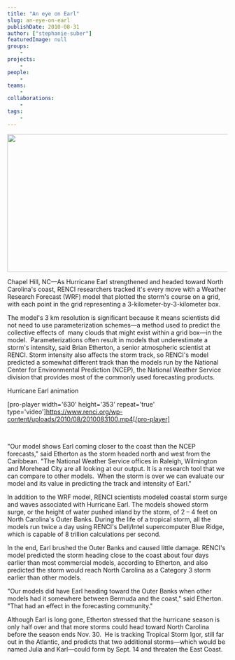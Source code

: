 ```yaml
---
title: "An eye on Earl"
slug: an-eye-on-earl
publishDate: 2010-08-31
author: ["stephanie-suber"]
featuredImage: null
groups:
    - 
projects:
    - 
people:
    - 
teams: 
    - 
collaborations:
    - 
tags:
    - 
---
```

<a href="https://www.renci.org/wp-content/uploads/2010/08/earl-story-image.jpg"><img class="alignnone size-full wp-image-6198" title="earl-story-image" alt="" src="https://www.renci.org/wp-content/uploads/2010/08/earl-story-image.jpg" width="630" height="315" /></a>

Chapel Hill, NC—As Hurricane Earl strengthened and headed toward North Carolina's coast, RENCI researchers tracked it's every move with a Weather Research Forecast (WRF) model that plotted the storm's course on a grid, with each point in the grid representing a 3-kilometer-by-3-kilometer box.

The model's 3 km resolution is significant because it means scientists did not need to use parameterization schemes—a method used to predict the collective effects of  many clouds that might exist within a grid box—in the model.  Parameterizations often result in models that underestimate a storm's intensity, said Brian Etherton, a senior atmospheric scientist at RENCI. Storm intensity also affects the storm track, so RENCI's model predicted a somewhat different track than the models run by the National Center for Environmental Prediction (NCEP), the National Weather Service division that provides most of the commonly used forecasting products.

<span class="renci_head">Hurricane Earl animation</span>

[pro-player width='630' height='353' repeat='true' type='video']https://www.renci.org/wp-content/uploads/2010/08/2010083100.mp4[/pro-player]

&nbsp;

"Our model shows Earl coming closer to the coast than the NCEP forecasts," said Etherton as the storm headed north and west from the Caribbean. "The National Weather Service offices in Raleigh, Wilmington and Morehead City are all looking at our output. It is a research tool that we can compare to other models.  When the storm is over we can evaluate our model and its value in predicting the track and intensity of Earl."

In addition to the WRF model, RENCI scientists modeled coastal storm surge and waves associated with Hurricane Earl. The models showed storm surge, or the height of water pushed inland by the storm, of 2 – 4 feet on North Carolina's Outer Banks. During the life of a tropical storm, all the models run twice a day using RENCI's Dell/Intel supercomputer Blue Ridge, which is capable of 8 trillion calculations per second.

In the end, Earl brushed the Outer Banks and caused little damage. RENCI's model predicted the storm heading close to the coast about four days earlier than most commercial models, according to Etherton, and also predicted the storm would reach North Carolina as a Category 3 storm earlier than other models.

"Our models did have Earl heading toward the Outer Banks when other models had it somewhere between Bermuda and the coast," said Etherton. "That had an effect in the forecasting community."

Although Earl is long gone, Etherton stressed that the hurricane season is only half over and that more storms could head toward North Carolina before the season ends Nov. 30.  He is tracking Tropical Storm Igor, still far out in the Atlantic, and predicts that two additional storms—which would be named Julia and Karl—could form by Sept. 14 and threaten the East Coast.
